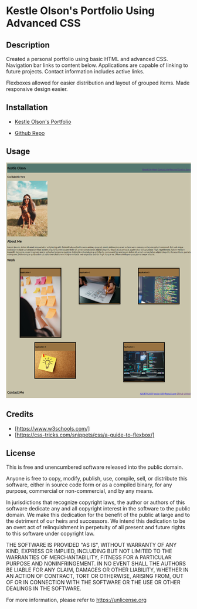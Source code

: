 # Kestle Olson's Portfolio Using Advanced CSS

## Description
Created a personal portfolio using basic HTML and advanced CSS. Navigation bar links to content below. Applications are capable of linking to future projects. Contact information includes active links. 

Flexboxes allowed for easier distribution and layout of grouped items. Made responsive design easier. 

## Installation

* [Kestle Olson's Portfolio](hhttps://kestleolson.github.io/Portfolio_UWCBC/)

* [Github Repo](https://github.com/KestleOlson/Portfolio_UWCBC)

## Usage

![Image of Kestle Olson's Portfolio](assets/images/Websitescreenshot.png)

## Credits
* [https://www.w3schools.com/]
* [https://css-tricks.com/snippets/css/a-guide-to-flexbox/]

## License
This is free and unencumbered software released into the public domain.

Anyone is free to copy, modify, publish, use, compile, sell, or
distribute this software, either in source code form or as a compiled
binary, for any purpose, commercial or non-commercial, and by any
means.

In jurisdictions that recognize copyright laws, the author or authors
of this software dedicate any and all copyright interest in the
software to the public domain. We make this dedication for the benefit
of the public at large and to the detriment of our heirs and
successors. We intend this dedication to be an overt act of
relinquishment in perpetuity of all present and future rights to this
software under copyright law.

THE SOFTWARE IS PROVIDED "AS IS", WITHOUT WARRANTY OF ANY KIND,
EXPRESS OR IMPLIED, INCLUDING BUT NOT LIMITED TO THE WARRANTIES OF
MERCHANTABILITY, FITNESS FOR A PARTICULAR PURPOSE AND NONINFRINGEMENT.
IN NO EVENT SHALL THE AUTHORS BE LIABLE FOR ANY CLAIM, DAMAGES OR
OTHER LIABILITY, WHETHER IN AN ACTION OF CONTRACT, TORT OR OTHERWISE,
ARISING FROM, OUT OF OR IN CONNECTION WITH THE SOFTWARE OR THE USE OR
OTHER DEALINGS IN THE SOFTWARE.

For more information, please refer to <https://unlicense.org>
